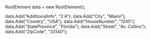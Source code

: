 RootElement data = new RootElement();

data.Add("AdditionalInfo", "2 A");
data.Add("City", "Miami");
data.Add("Country", "USA");
data.Add("HouseNumber", "1245");
data.Add("StateProvince", "Florida");
data.Add("Street", "Av. Collins");
data.Add("ZipCode", "33140");
